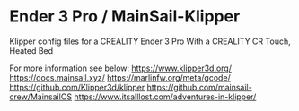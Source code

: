 # Ender 3 Pro / MainSail-Klipper

Klipper config files for a CREALITY Ender 3 Pro
With a CREALITY CR Touch, Heated Bed

For more information see below:
https://www.klipper3d.org/
https://docs.mainsail.xyz/
https://marlinfw.org/meta/gcode/
https://github.com/Klipper3d/klipper
https://github.com/mainsail-crew/MainsailOS
https://www.itsalllost.com/adventures-in-klipper/
